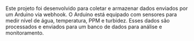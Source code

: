 Este projeto foi desenvolvido para coletar e armazenar dados enviados por um Arduino via webhook. O Arduino está equipado com sensores para medir nível de água, temperatura, PPM e turbidez. Esses dados são processados e enviados para um banco de dados para análise e monitoramento.